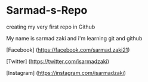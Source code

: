 # Sarmad-s-Repo
creating my very first repo in Github

My name is sarmad zaki and i'm learning git and github



[Facebook] (https://facebook.com/sarmad.zaki21)

[Twitter] (https://twitter.com/isarmadzaki)

[Instagram] (https://instagram.com/isarmadzaki)
